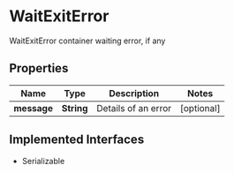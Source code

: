 

# WaitExitError

WaitExitError container waiting error, if any

## Properties

| Name | Type | Description | Notes |
|------------ | ------------- | ------------- | -------------|
|**message** | **String** | Details of an error |  [optional] |


## Implemented Interfaces

* Serializable


